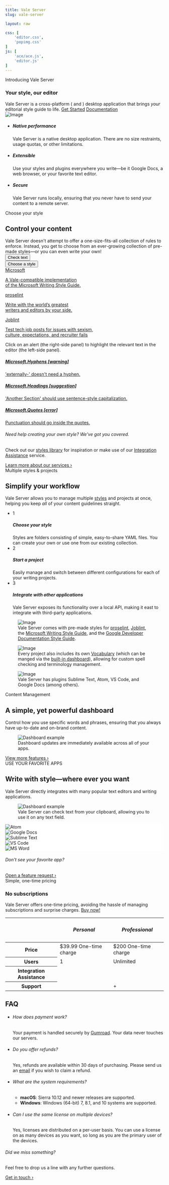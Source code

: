 ```yaml
---
title: Vale Server
slug: vale-server

layout: raw

css: [
    'editor.css',
    'popimg.css'
]
js: [
    'ace/ace.js',
    'editor.js'
]
---
```

<section class="pb-0">
   <div class="container">
      <div class="row justify-content-center text-center section-intro mb-0">
         <div class="col-12 col-md-9 col-lg-8 pb-3">
            <span class="title-decorative">Introducing Vale Server</span>
            <h3 class="display-4">Your style, our editor</h3>
            <span class="lead">
            Vale Server is a cross-platform (<i class="fab fa-apple"></i> and <i class="fab fa-windows"></i>)
            desktop application that brings <i>your</i> editorial style guide to
            life.
            </span>
            <a href="#puchase" class="btn btn-lg btn-success">Get Started</a>
            <a href="https://errata-ai.github.io/vale-server/docs/about.html" class="btn btn-lg btn-link">Documentation <i class="icon-chevron-right"></i></a>
         </div>
         <div class="justify-content-center text-center">
            <div class="popover-image">
                  <div
                    class="popover-hotspot bg-warning animated infinite pulse"
                    style="top: 40%; left: 25%;"
                    data-toggle="tooltip"
                    data-html="true"
                    title="Use your favorite applications&mdash;Vale Server can run on your clipboard or through one of its third-party integrations."><i class="fas fa-info"></i>
                  </div>
                  <div
                    class="popover-hotspot bg-danger animated infinite pulse"
                    style="top: 10%; left: 73%;"
                    data-toggle="tooltip"
                    data-html="true"
                    title="Vale Server is a <i>native</i> desktop application, allowing it to seemlessly integrate into your environment."><i class="fas fa-info"></i>
                  </div>
                  <div
                    class="popover-hotspot bg-info animated infinite pulse"
                    style="top: 80%; left: 70%;"
                    data-toggle="tooltip"
                    title="Bring your style guide to life: Vale Server helps you ensure that your writing is clear, concise, and on-brand."><i class="fas fa-info"></i>
                  </div>
                  <img src="/img/vale-server/desktop.png" alt="Image" class="img-fluid">
            </div>
         </div>
      <!--end of row-->
      </div>
   </div>
   <!--end of container-->
</section>

<section>
    <div class="container">
        <!--end of row-->
        <ul class="row feature-list">
            <li class="col-12 col-md-4">
                <i class="icon-tv h1 text-teal"></i>
                <h5>Native performance</h5>
                <p>
                    Vale Server is a native desktop application. There are no
                    size restraints, usage quotas, or other limitations.
                </p>
            </li>
            <!--end of col-->
            <li class="col-12 col-md-4">
                <i class="icon-cog h1 text-teal"></i>
                <h5>Extensible</h5>
                <p>
                    Use your styles and plugins everywhere you write&mdash;be
                    it Google Docs, a web browser, or your favorite text editor.
                </p>
            </li>
            <!--end of col-->
            <li class="col-12 col-md-4">
                <i class="icon-lock h1 text-teal"></i>
                <h5>Secure</h5>
                <p>
                    Vale Server runs locally, ensuring that you never have
                    to send your content to a remote server.
                </p>
            </li>
            <!--end of col-->
        </ul>
        <!--end of row-->
    </div>
    <!--end of container-->
</section>


<section>
    <div class="container">
        <div class="row justify-content-center text-center section-intro">
            <div class="col-12 col-md-9 col-lg-8">
                <span class="title-decorative">Choose your style</span>
                <h2 class="display-4">Control your content</h2>
                <span class="lead">
                    Vale Server doesn't attempt to offer a one-size-fits-all collection of rules to enforce. Instead, you get to choose from an ever-growing collection of pre-made styles&mdash;or you can even write your own!
                </span>
                <div class="btn-group" role="group" aria-label="Button group with nested dropdown">
                  <button id="lint" type="button" class="btn btn-success"><i class="fas fa-check"></i> Check text</button>
                  <div class="btn-group" role="group">
                    <button id="btnGroupDrop1" type="button" class="btn btn-secondary dropdown-toggle" data-toggle="dropdown" aria-haspopup="true" aria-expanded="false">
                      Choose a style
                    </button>
                    <div class="dropdown-menu" aria-labelledby="btnGroupDrop1">
                      <a class="dropdown-item" href="#">
                        Microsoft
                        <p class="text-small text-muted">
                            A Vale-compatible implementation <br> of the Microsoft Writing Style Guide.
                        </p>
                      </a>
                      <a class="dropdown-item" href="#">
                        proselint
                        <p class="text-small text-muted">
                            Write with the world’s greatest <br> writers and editors by your side.
                        </p>
                      </a>
                      <a class="dropdown-item" href="#">
                        Joblint
                        <p class="text-small text-muted">
                            Test tech job posts for issues with sexism, <br> culture, expectations, and recruiter fails
                        </p>
                      </a>
                    </div>
                  </div>
                </div>
                <p class="small pt-2">
                    Click on an alert (the right-side panel) to highlight the relevant text in the editor (the left-side panel).
                </p>
            </div>
            <!--end of col-->
        </div>
        <!--end of row-->
        <div class="row justify-content-center">
            <div class="col-sm-6" id="htmPane">
                <div class="inner jumbotron" id="htmEditor"></div>
            </div>
            <div class="col-sm-6">
                <div id="alerts" class="list-group">
                  <a id="0" href="#" class="list-group-item list-group-item-action flex-column align-items-start list-group-item-warning">
                    <div class="d-flex w-100 justify-content-between">
                      <h5 class="mb-1">Microsoft.Hyphens [warning]</h5>
                    </div>
                    <p class="mb-1">'externally-' doesn't need a hyphen.</p>
                  </a>
                  <a id="1" href="#" class="list-group-item list-group-item-action flex-column align-items-start list-group-item-info">
                    <div class="d-flex w-100 justify-content-between">
                      <h5 class="mb-1">Microsoft.Headings [suggestion]</h5>
                    </div>
                    <p class="mb-1">'Another Section' should use sentence-style capitalization.</p>
                  </a>
                  <a id="2" href="#" class="list-group-item list-group-item-action flex-column align-items-start list-group-item-danger">
                    <div class="d-flex w-100 justify-content-between">
                      <h5 class="mb-1">Microsoft.Quotes [error]</h5>
                    </div>
                    <p class="mb-1">Punctuation should go inside the quotes.</p>
                  </a>
                </div>
            </div>
        </div>
        <!--end of row-->
        <div class="row justify-content-center text-center section-outro">
            <div class="col-lg-4 col-md-5">
                <h6>Need help creating your own style? We've got you covered.</h6>
                <p class="f5 text-gray">
                    Check out our <a href="https://github.com/errata-ai/styles">styles library</a> for inspiration or make use of our <a href="#">Integration Assistance</a> service.
                </p>
                <a href="https://errata-ai.github.io/vale-server/">Learn more about our services &rsaquo;</a>
            </div>
            <!--end of col-->
        </div>
    </div>
    <!--end of container-->
</section>

<section>
    <div class="container">
        <div class="row justify-content-center text-center section-intro">
            <div class="col-12 col-md-9 col-lg-8">
                <span class="title-decorative">Multiple styles &amp; projects</span>
                <h2 class="display-4">Simplify your workflow</h2>
                <span class="lead">
                    Vale Server allows you to manage multiple <a href="https://errata-ai.github.io/vale/styles/">styles</a> and projects
                    at once, helping you keep <i>all</i> of your content guidelines straight.
                </span>
            </div>
            <!--end of col-->
        </div>
        <!--end of row-->
        <div class="row justify-content-around">
            <div class="col-lg-5 col-md-5 mb-4">
                <ul class="nav nav-cards" role="tablist">
                    <li>
                        <div class="card active show" data-toggle="tab" href="#content-1" role="tab" aria-controls="content-1" aria-selected="true">
                            <div class="card-body">
                                <div class="media align-items-center">
                                    <div class="step-circle mr-4">1</div>
                                    <div class="media-body">
                                        <h5>Choose your style</h5>
                                        <span>
                                        Styles are folders consisting of simple, easy-to-share YAML files. You can create your own or use one from our existing collection.
                                        </span>
                                    </div>
                                </div>
                            </div>
                        </div>
                    </li>
                    <li>
                        <div class="card" data-toggle="tab" href="#content-2" role="tab" aria-controls="content-2" aria-selected="false">
                            <div class="card-body">
                                <div class="media align-items-center">
                                    <div class="step-circle mr-4">2</div>
                                    <div class="media-body">
                                        <h5>Start a project</h5>
                                        <span>
                                            Easily manage and switch between different configurations for each of your writing projects.
                                        </span>
                                    </div>
                                </div>
                            </div>
                        </div>
                    </li>
                    <li>
                        <div class="card" data-toggle="tab" href="#content-3" role="tab" aria-controls="content-3" aria-selected="false">
                            <div class="card-body">
                                <div class="media align-items-center">
                                    <div class="step-circle mr-4">3</div>
                                    <div class="media-body">
                                        <h5>Integrate with other applications</h5>
                                        <span>
                                            Vale Server exposes its functionality over a local API, making it
                                            east to integrate with third-party applications.
                                        </span>
                                    </div>
                                </div>
                            </div>
                        </div>
                    </li>
                </ul>
            </div>
            <div class="col-7 mb-4">
                <div class="tab-content">
                    <div class="tab-pane fade active show" id="content-1" role="tabpanel" arialabelledby="content-1-tab">
                        <figure class="figure">
                          <img alt="Image" class="img-fluid w-100" src="/img/vale-server/styles.png">
                          <figcaption class="figure-caption text-center img-caption">Vale Server comes with pre-made styles for
                                        <a href="http://proselint.com/">proselint</a>,
                                        <a href="https://joblint.org/">Joblint</a>,
                                        the <a href="https://docs.microsoft.com/en-us/style-guide/welcome/">Microsoft Writing Style Guide</a>,
                                        and the <a href="https://developers.google.com/style/">Google Developer Documentation Style Guide</a>.</figcaption>
                        </figure>
                    </div>
                    <div class="tab-pane fade" id="content-2" role="tabpanel" arialabelledby="content-2-tab">
                        <figure class="figure">
                          <img alt="Image" class="img-fluid w-100" src="/img/vale-server/projects.png">
                          <figcaption class="figure-caption text-center">Every project also includes its own <a href="#">Vocabulary</a> (which can be manged via the <a href="#dash">built-in dashboard</a>), allowing for custom spell checking and terminology management.</figcaption>
                        </figure>
                    </div>
                    <div class="tab-pane fade" id="content-3" role="tabpanel" arialabelledby="content-3-tab">
                        <figure class="figure">
                          <img alt="Image" class="img-fluid w-100" src="/img/vale-server/general.png">
                          <figcaption class="figure-caption text-center">Vale Server has plugins Sublime Text, Atom, VS Code, and Google Docs (among others).</figcaption>
                        </figure>
                    </div>
                </div>
            </div>
            <!--end of col-->
        </div>
        <!--end of row-->
    </div>
    <!--end of container-->
</section>

<section id="dash">
    <div class="container">
        <div class="row justify-content-center text-center section-intro">
            <div class="col-12 col-md-9 col-lg-8">
                <span class="title-decorative">Content Management</span>
                <h2 class="display-4">A simple, yet powerful dashboard</h2>
                <span class="lead">Control how you use specific words and phrases, ensuring that you always have up-to-date and on-brand content.</span>
            </div>
            <!--end of col-->
        </div>
        <!--end of row-->
        <div class="row justify-content-center">
            <div class="col-10">
                <figure class="figure">
                  <img alt="Dashboard example" src="/img/vale-server/flow.gif" class="img-fluid box-shadow rounded">
                  <figcaption class="figure-caption text-center pt-2">Dashboard updates are immediately available across all of your apps.</figcaption>
                </figure>
                <!--end of video cover-->
            </div>
            <!--end of col-->
        </div>
        <!--end of row-->
        <div class="row justify-content-center text-center section-outro">
            <div class="col-lg-4 col-md-5">
                <a href="https://errata-ai.github.io/vale-server/">View more features ›</a>
            </div>
            <!--end of col-->
        </div>
        <!--end of row-->
    </div>
    <!--end of container-->
</section>


<section>
    <div class="container">
        <div class="row justify-content-center text-center section-intro">
            <div class="col-12 col-md-9 col-lg-8">
                <span class="title-decorative">USE YOUR FAVORITE APPS</span>
                <h2 class="display-4">Write with style&mdash;where ever you want</h2>
                <span class="lead">Vale Server directly integrates with many popular text editors and writing applications.</span>
            </div>
            <div class="col-10">
                <figure class="figure">
                  <img alt="Dashboard example" src="/img/vale-server/clip.png" class="img-fluid box-shadow rounded" data-action="zoom">
                  <figcaption class="figure-caption text-center pt-2">Vale Server can check text from your clipboard, allowing you to use it on any text field.</figcaption>
                </figure>
                <!--end of video cover-->
            </div>
            <!--end of col-->
        </div>
        <div class="text-center mt-5">
            <div class="apps-cluster d-flex flex-wrap flex-justify-center pb-6">
                <div data-toggle="tooltip" title="Atom" class="CircleBadge CircleBadge--medium CircleBadge--feature" style="background-color: #FFF;">
                    <img src="/img/atom.png" alt="Atom" class="CircleBadge-icon">
                </div>
                <div data-toggle="tooltip" title="Google Docs" class="CircleBadge CircleBadge--medium CircleBadge--feature" style="background-color: #FFF;"><img src="/img/gdocs.png" alt="Google Docs" class="CircleBadge-icon"></div>
                <div data-toggle="tooltip" title="Sublime Text" class="CircleBadge CircleBadge--medium CircleBadge--feature" style="background-color: #FFF;"><img src="/img/sublime.png" alt="Sublime Text" class="CircleBadge-icon"></div>
                <div data-toggle="tooltip" title="Visual Studio Code" class="CircleBadge CircleBadge--medium CircleBadge--feature" style="background-color: #FFF;">
                    <img src="/img/code.png" alt="VS Code" class="CircleBadge-icon">
                </div>
                <div data-toggle="tooltip" title="Microsoft Word (coming soon!)" class="CircleBadge CircleBadge--medium CircleBadge--feature" style="background-color: #FFF;"><img src="/img/word.png" alt="MS Word" class="CircleBadge-icon"></div>
            </div>
        </div>
        <!--end of row-->
        <div class="row justify-content-center text-center section-outro">
            <div class="col-lg-4 col-md-5">
                <h6>Don't see your favorite app?</h6>
                <a href="https://github.com/errata-ai/vale/issues/new">Open a feature request &rsaquo;</a>
            </div>
        </div>
    </div>
</section>

<section id="puchase">
    <div class="container">
        <div class="row justify-content-center text-center section-intro">
            <div class="col-12 col-md-9 col-lg-8">
                <span class="title-decorative">Simple, one-time pricing</span>
                <h3 class="display-4">No subscriptions</h3>
                <span class="lead">Vale Server offers one-time pricing, avoiding the hassle of managing subscriptions and surprise charges.</span>
                <a class="gumroad-button" href="https://gum.co/tfzHE" target="_blank">Buy now!</a>
            </div>
        </div>
        <div class="row justify-content-center">
            <div class="col table-responsive">
                <table class="table table-bordered pricing">
                    <thead>
                        <tr>
                            <th scope="col"></th>
                            <th scope="col">
                                <h5>Personal</h5>
                            </th>
                            <th scope="col">
                                <h5>Professional</h5>
                            </th>
                        </tr>
                    </thead>
                    <tbody>
                        <tr>
                            <th scope="row">Price</th>
                            <td>
                                <span class="display-4">$39.99</span>
                                <span class="text-small">One-time charge</span>
                            </td>
                            <td>
                                <span class="display-4">$200</span>
                                <span class="text-small">One-time charge</span>
                            </td>
                        </tr>
                        <tr>
                            <th scope="row" >Users <span data-toggle="tooltip" title="Personal license holders can download Vale Server on devices where they are the primary user. Professional licenses holder have no download restrictions."><i class="fas fa-question-circle"></i></span></th>
                            <td>1</td>
                            <td>Unlimited</td>
                        </tr>
                        <tr>
                            <th scope="row" class="text-right">Integration Assistance <span data-toggle="tooltip" title="We'll create a Vale-compatible version of your house style and a custom vocabulary file from your own terminology."><i class="fas fa-question-circle"></i></span></th>
                            <td><i class="icon-circle-with-cross text-red"></i></td>
                            <td><i class="icon-check text-green"></i></td>
                        </tr>
                        <tr>
                            <th scope="row" class="text-right">Support <span data-toggle="tooltip" title="Personal license holders can receive support through public GitHub Issues. Professional license holders receive additional email support."><i class="fas fa-question-circle"></i></span></th>
                            <td><i class="fab fa-github"></i></td>
                            <td><i class="fab fa-github"></i> + <i class="fas fa-at"></i></i>
                            </td>
                        </tr>
                    </tbody>
                </table>
            </div>
        </div>
    </div>
</section>

<section id="faq" class="bg-white pt-0">
    <div class="container">
        <div class="row justify-content-center section-intro">
            <div class="col-auto">
                <h2 class="h1">FAQ</h2>
            </div>
            <!--end of col-->
        </div>
        <!--end of row-->
        <ul class="row feature-list feature-list-sm justify-content-center">
            <li class="col-12 col-md-6 col-lg-5">
                <div class="card">
                    <div class="card-body">
                        <h6>How does payment work?</h6>
                        <p>
                            Your payment is handled securely by <a href="https://help.gumroad.com/article/147-safe-buying-on-gumroad">Gumroad</a>. Your data never touches our servers.
                        </p>
                    </div>
                </div>
            </li>
            <li class="col-12 col-md-6 col-lg-5">
                <div class="card">
                    <div class="card-body">
                        <h6>Do you offer refunds?</h6>
                        <p>
                            Yes, refunds are available within 30
                            days of purchasing. Please send us an
                            <a href="mailto:support@errata.ai">email</a> if you wish to
                            claim a refund.
                        </p>
                    </div>
                </div>
            </li>
            <li class="col-12 col-md-6 col-lg-5">
                <div class="card">
                    <div class="card-body">
                        <h6>What are the system requirements?</h6>
                        <ul>
                            <li><b>macOS</b>: Sierra 10.12 and newer releases are supported.</li>
                            <li><b>Windows</b>: Windows (64-bit) 7, 8.1, and 10 systems are supported.</li>
                        </ul>
                    </div>
                </div>
            </li>
            <li class="col-12 col-md-6 col-lg-5">
                <div class="card">
                    <div class="card-body">
                        <h6>Can I use the same license on multiple devices?</h6>
                        <p>
                            Yes, licenses are distributed on a per-user basis. You can use a license on as many devices as you want, so long as you are the primary user of the devices.
                        </p>
                    </div>
                </div>
            </li>
        </ul>
        <div class="row justify-content-center text-center section-outro">
            <div class="col-lg-4 col-md-5">
                <h6>Did we miss something?</h6>
                <p>Feel free to drop us a line with any further questions.</p>
                <a href="mailto:support@errata.ai">Get in touch &rsaquo;</a>
            </div>
        </div>
    </div>
</section>

